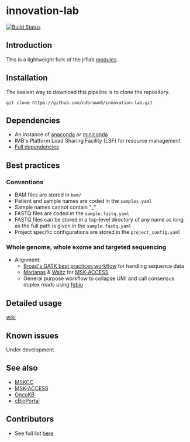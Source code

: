 # innovation-lab
[![Build Status](https://travis-ci.com/ndbrown6/innovation-lab.svg?token=WQkjmC3gu8Nd4XcQmFkn&branch=master)](https://travis-ci.com/ndbrown6/innovation-lab)

## Introduction
This is a lightweight fork of the jrflab [modules](https://github.com/jrflab/modules).

## Installation
The easiest way to download this pipeline is to clone the repository.

```
git clone https://github.com/ndbrown6/innovation-lab.git
```

## Dependencies
- An instance of [anaconda](https://www.anaconda.com) or [miniconda](https://conda.io/en/latest/miniconda.html)
- IMB's Platform Load Sharing Facility (LSF) for resource management
- [Full dependencies](https://github.com/ndbrown6/innovation-lab/tree/master/conda)

## Best practices
	
### Conventions
- BAM files are stored in `bam/`
- Patient and sample names are coded in the `samples.yaml`
- Sample names cannot contain "_"
- FASTQ files are coded in the `sample.fastq.yaml`
- FASTQ files can be stored in a top-level directory of any name as long as the full path is given in the `sample.fastq.yaml`
- Project specific configurations are stored in the `project_config.yaml`

### Whole genome, whole exome and targeted sequencing
- Alignment:
	* [Broad's GATK best practices workflow](https://software.broadinstitute.org/gatk/best-practices/) for handling sequence data
	* [Marianas](https://github.com/juberpatel/Marianas) & [Waltz](https://github.com/juberpatel/Waltz) for [MSK-ACCESS](https://github.com/ndbrown6/modules/wiki/4.-MSK%E2%80%90ACCESS)
	* General purpose workflow to collapse UMI and call consensus duplex reads using [fgbio](https://github.com/fulcrumgenomics/fgbio)

## Detailed usage
[wiki](https://github.com/ndbrown6/innovation-lab/wiki)

## Known issues
Under development

## See also
- [MSKCC](https://github.com/mskcc)
- [MSK-ACCESS](https://github.com/msk-access)
- [OncoKB](https://github.com/oncokb)
- [cBioPortal](https://github.com/cBioPortal)

## Contributors
 - See full list [here](https://github.com/ndbrown6/modules/graphs/contributors)
